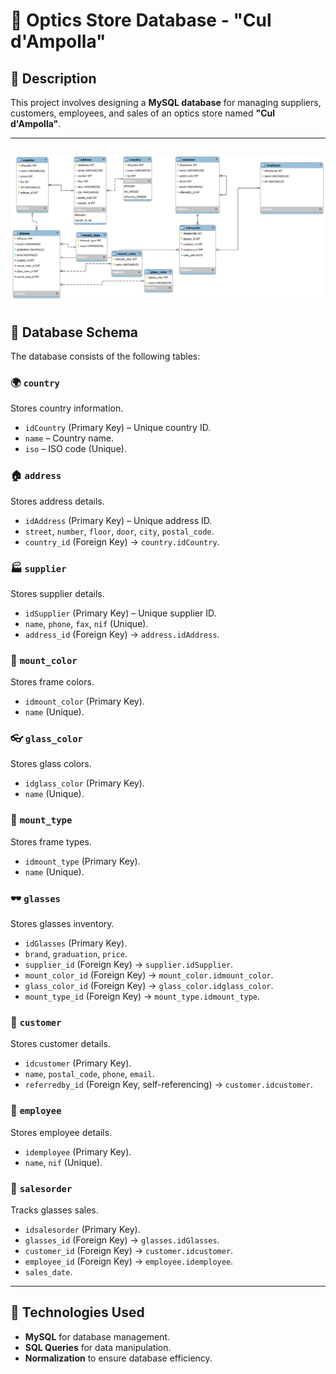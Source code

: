 # 🏥 Optics Store Database - "Cul d'Ampolla"

## 📄 Description

This project involves designing a **MySQL database** for managing suppliers, customers, employees, and sales of an optics store named **"Cul d'Ampolla"**.

---
![Alt Text](Level_01_ex_01_model.png)
---

## 🚀 Database Schema

The database consists of the following tables:

### 🌍 `country`
Stores country information.
- `idCountry` (Primary Key) – Unique country ID.
- `name` – Country name.
- `iso` – ISO code (Unique).

### 🏠 `address`
Stores address details.
- `idAddress` (Primary Key) – Unique address ID.
- `street`, `number`, `floor`, `door`, `city`, `postal_code`.
- `country_id` (Foreign Key) → `country.idCountry`.

### 🏭 `supplier`
Stores supplier details.
- `idSupplier` (Primary Key) – Unique supplier ID.
- `name`, `phone`, `fax`, `nif` (Unique).
- `address_id` (Foreign Key) → `address.idAddress`.

### 🎨 `mount_color`
Stores frame colors.
- `idmount_color` (Primary Key).
- `name` (Unique).

### 👓 `glass_color`
Stores glass colors.
- `idglass_color` (Primary Key).
- `name` (Unique).

### 🔧 `mount_type`
Stores frame types.
- `idmount_type` (Primary Key).
- `name` (Unique).

### 🕶️ `glasses`
Stores glasses inventory.
- `idGlasses` (Primary Key).
- `brand`, `graduation`, `price`.
- `supplier_id` (Foreign Key) → `supplier.idSupplier`.
- `mount_color_id` (Foreign Key) → `mount_color.idmount_color`.
- `glass_color_id` (Foreign Key) → `glass_color.idglass_color`.
- `mount_type_id` (Foreign Key) → `mount_type.idmount_type`.

### 🧑 `customer`
Stores customer details.
- `idcustomer` (Primary Key).
- `name`, `postal_code`, `phone`, `email`.
- `referredby_id` (Foreign Key, self-referencing) → `customer.idcustomer`.

### 👔 `employee`
Stores employee details.
- `idemployee` (Primary Key).
- `name`, `nif` (Unique).

### 🛒 `salesorder`
Tracks glasses sales.
- `idsalesorder` (Primary Key).
- `glasses_id` (Foreign Key) → `glasses.idGlasses`.
- `customer_id` (Foreign Key) → `customer.idcustomer`.
- `employee_id` (Foreign Key) → `employee.idemployee`.
- `sales_date`.

---

## 💾 Technologies Used
- **MySQL** for database management.
- **SQL Queries** for data manipulation.
- **Normalization** to ensure database efficiency.

```
